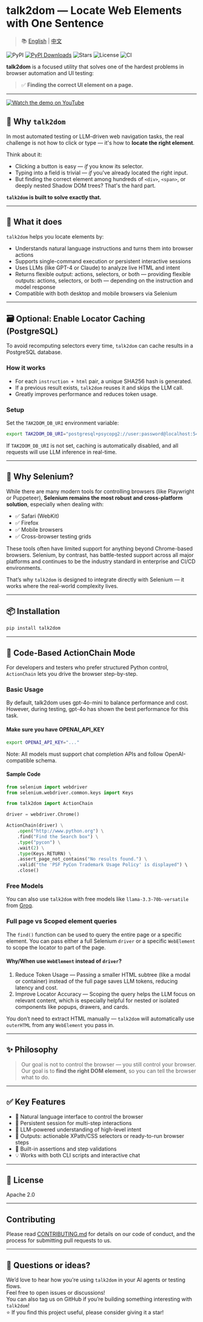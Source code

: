 # talk2dom — Locate Web Elements with One Sentence

> 📚 [English](./README.md) | [中文](./README.zh.md)

![PyPI](https://img.shields.io/pypi/v/talk2dom)
[![PyPI Downloads](https://static.pepy.tech/badge/talk2dom)](https://pepy.tech/projects/talk2dom)
![Stars](https://img.shields.io/github/stars/itbanque/talk2dom?style=social)
![License](https://img.shields.io/github/license/itbanque/talk2dom)
![CI](https://github.com/itbanque/talk2dom/actions/workflows/test.yaml/badge.svg)

**talk2dom** is a focused utility that solves one of the hardest problems in browser automation and UI testing:

> ✅ **Finding the correct UI element on a page.**

---

[![Watch the demo on YouTube](https://img.youtube.com/vi/6S3dOdWj5Gg/0.jpg)](https://youtu.be/6S3dOdWj5Gg)


## 🧠 Why `talk2dom`

In most automated testing or LLM-driven web navigation tasks, the real challenge is not how to click or type — it's how to **locate the right element**.

Think about it:

- Clicking a button is easy — *if* you know its selector.
- Typing into a field is trivial — *if* you've already located the right input.
- But finding the correct element among hundreds of `<div>`, `<span>`, or deeply nested Shadow DOM trees? That's the hard part.

**`talk2dom` is built to solve exactly that.**

---

## 🎯 What it does

`talk2dom` helps you locate elements by:

- Understands natural language instructions and turns them into browser actions  
- Supports single-command execution or persistent interactive sessions  
- Uses LLMs (like GPT-4 or Claude) to analyze live HTML and intent  
- Returns flexible output: actions, selectors, or both — providing flexible outputs: actions, selectors, or both — depending on the instruction and model response  
- Compatible with both desktop and mobile browsers via Selenium

---

## 🗃️ Optional: Enable Locator Caching (PostgreSQL)

To avoid recomputing selectors every time, `talk2dom` can cache results in a PostgreSQL database.

### How it works

* For each `instruction + html` pair, a unique SHA256 hash is generated.
* If a previous result exists, `talk2dom` reuses it and skips the LLM call.
* Greatly improves performance and reduces token usage.

### Setup

Set the `TAK2DOM_DB_URI` environment variable:

```bash
export TAK2DOM_DB_URI="postgresql+psycopg2://user:password@localhost:5432/dbname"
```

If `TAK2DOM_DB_URI` is not set, caching is automatically disabled, and all requests will use LLM inference in real-time.

---

## 🤔 Why Selenium?

While there are many modern tools for controlling browsers (like Playwright or Puppeteer), **Selenium remains the most robust and cross-platform solution**, especially when dealing with:

- ✅ Safari (WebKit)
- ✅ Firefox
- ✅ Mobile browsers
- ✅ Cross-browser testing grids

These tools often have limited support for anything beyond Chrome-based browsers. Selenium, by contrast, has battle-tested support across all major platforms and continues to be the industry standard in enterprise and CI/CD environments.

That’s why `talk2dom` is designed to integrate directly with Selenium — it works where the real-world complexity lives.

---

## 📦 Installation

```bash
pip install talk2dom
```

---

## 🧩 Code-Based ActionChain Mode

For developers and testers who prefer structured Python control, `ActionChain` lets you drive the browser step-by-step.

### Basic Usage

By default, talk2dom uses gpt-4o-mini to balance performance and cost.
However, during testing, gpt-4o has shown the best performance for this task.

#### Make sure you have OPENAI_API_KEY

```bash
export OPENAI_API_KEY="..."
```

Note: All models must support chat completion APIs and follow OpenAI-compatible schema.

#### Sample Code

```python
from selenium import webdriver
from selenium.webdriver.common.keys import Keys

from talk2dom import ActionChain

driver = webdriver.Chrome()

ActionChain(driver) \
    .open("http://www.python.org") \
    .find("Find the Search box") \
    .type("pycon") \
    .wait(2) \
    .type(Keys.RETURN) \
    .assert_page_not_contains("No results found.") \
    .valid("the 'PSF PyCon Trademark Usage Policy' is displayed") \ 
    .close()
```

### Free Models

You can also use `talk2dom` with free models like `llama-3.3-70b-versatile` from [Groq](https://groq.com/).


### Full page vs Scoped element queries
The `find()` function can be used to query the entire page or a specific element.
You can pass either a full Selenium `driver` or a specific `WebElement` to scope the locator to part of the page.
#### Why/When use `WebElement` instead of `driver`?

1. Reduce Token Usage — Passing a smaller HTML subtree (like a modal or container) instead of the full page saves LLM tokens, reducing latency and cost.
2. Improve Locator Accuracy — Scoping the query helps the LLM focus on relevant content, which is especially helpful for nested or isolated components like popups, drawers, and cards.

You don’t need to extract HTML manually — `talk2dom` will automatically use `outerHTML` from any `WebElement` you pass in.

---


## ✨ Philosophy

> Our goal is not to control the browser — you still control your browser. 
> Our goal is to **find the right DOM element**, so you can tell the browser what to do.

---

## ✅ Key Features

- 💬 Natural language interface to control the browser  
- 🔁 Persistent session for multi-step interactions  
- 🧠 LLM-powered understanding of high-level intent  
- 🧩 Outputs: actionable XPath/CSS selectors or ready-to-run browser steps  
- 🧪 Built-in assertions and step validations  
- 💡 Works with both CLI scripts and interactive chat

---

## 📄 License

Apache 2.0

---

## Contributing

Please read [CONTRIBUTING.md](https://github.com/itbanque/talk2dom/blob/main/CONTRIBUTING.md) for details on our code of conduct, and the process for submitting pull requests to us.

---

## 💬 Questions or ideas?

We’d love to hear how you're using `talk2dom` in your AI agents or testing flows.  
Feel free to open issues or discussions!  
You can also tag us on GitHub if you’re building something interesting with `talk2dom`!  
⭐️ If you find this project useful, please consider giving it a star!